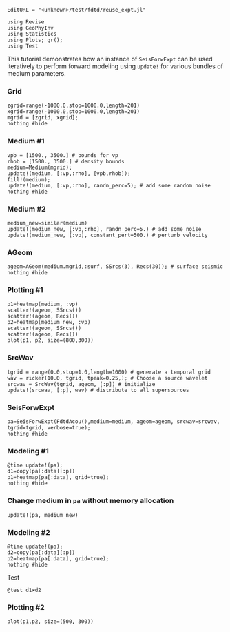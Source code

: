 ```@meta
EditURL = "<unknown>/test/fdtd/reuse_expt.jl"
```

````@example reuse_expt
using Revise
using GeoPhyInv
using Statistics
using Plots; gr();
using Test
````

This tutorial demonstrates how an instance of `SeisForwExpt` can be used iteratively
to perform forward modeling using `update!` for
various bundles of medium parameters.

### Grid

````@example reuse_expt
zgrid=range(-1000.0,stop=1000.0,length=201)
xgrid=range(-1000.0,stop=1000.0,length=201)
mgrid = [zgrid, xgrid];
nothing #hide
````

### Medium #1

````@example reuse_expt
vpb = [1500., 3500.] # bounds for vp
rhob = [1500., 3500.] # density bounds
medium=Medium(mgrid);
update!(medium, [:vp,:rho], [vpb,rhob]);
fill!(medium);
update!(medium, [:vp,:rho], randn_perc=5); # add some random noise
nothing #hide
````

### Medium #2

````@example reuse_expt
medium_new=similar(medium)
update!(medium_new, [:vp,:rho], randn_perc=5.) # add some noise
update!(medium_new, [:vp], constant_pert=500.) # perturb velocity
````

### AGeom

````@example reuse_expt
ageom=AGeom(medium.mgrid,:surf, SSrcs(3), Recs(30)); # surface seismic
nothing #hide
````

### Plotting #1

````@example reuse_expt
p1=heatmap(medium, :vp)
scatter!(ageom, SSrcs())
scatter!(ageom, Recs())
p2=heatmap(medium_new, :vp)
scatter!(ageom, SSrcs())
scatter!(ageom, Recs())
plot(p1, p2, size=(800,300))
````

### SrcWav

````@example reuse_expt
tgrid = range(0.0,stop=1.0,length=1000) # generate a temporal grid
wav = ricker(10.0, tgrid, tpeak=0.25,); # Choose a source wavelet
srcwav = SrcWav(tgrid, ageom, [:p]) # initialize
update!(srcwav, [:p], wav) # distribute to all supersources
````

### SeisForwExpt

````@example reuse_expt
pa=SeisForwExpt(FdtdAcou(),medium=medium, ageom=ageom, srcwav=srcwav, tgrid=tgrid, verbose=true);
nothing #hide
````

### Modeling #1

````@example reuse_expt
@time update!(pa);
d1=copy(pa[:data][:p])
p1=heatmap(pa[:data], grid=true);
nothing #hide
````

### Change medium in `pa` without memory allocation

````@example reuse_expt
update!(pa, medium_new)
````

### Modeling #2

````@example reuse_expt
@time update!(pa);
d2=copy(pa[:data][:p])
p2=heatmap(pa[:data], grid=true);
nothing #hide
````

Test

````@example reuse_expt
@test d1≠d2
````

### Plotting #2

````@example reuse_expt
plot(p1,p2, size=(500, 300))
````

